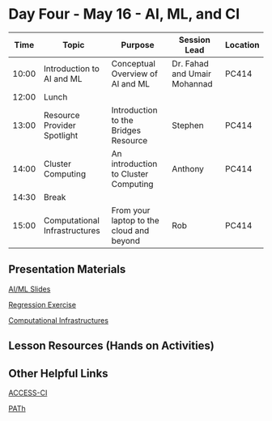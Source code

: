 
# Day Four - May 16 - AI, ML, and CI

| Time | Topic | Purpose | Session Lead | Location |
|------|-------|---------|--------------|----------|
| 10:00 | Introduction to AI and ML | Conceptual Overview of AI and ML | Dr. Fahad and Umair Mohannad | PC414 |
| 12:00 | Lunch | | | | 
| 13:00 | Resource Provider Spotlight | Introduction to the Bridges Resource | Stephen | PC414 | 
| 14:00 | Cluster Computing | An introduction to Cluster Computing | Anthony | PC414 | 
| 14:30 | Break | | | | 
| 15:00 | Computational Infrastructures | From your laptop to the cloud and beyond | Rob | PC414 | 

## Presentation Materials
[AI/ML Slides](https://github.com/access-ci-org/Operations_STEP_2024/blob/main/Day4-May16/AccessStepAIandMLIntroHandsOn2024v01.pdf)

[Regression Exercise]()

[Computational Infrastructures](https://github.com/access-ci-org/Operation_STEP/blob/main/Day4-May18/ACCESS-CI-Lecture1.pdf)
## Lesson Resources (Hands on Activities)

## Other Helpful Links
[ACCESS-CI](https://access-ci.org/)

[PATh](https://path-cc.io/)

